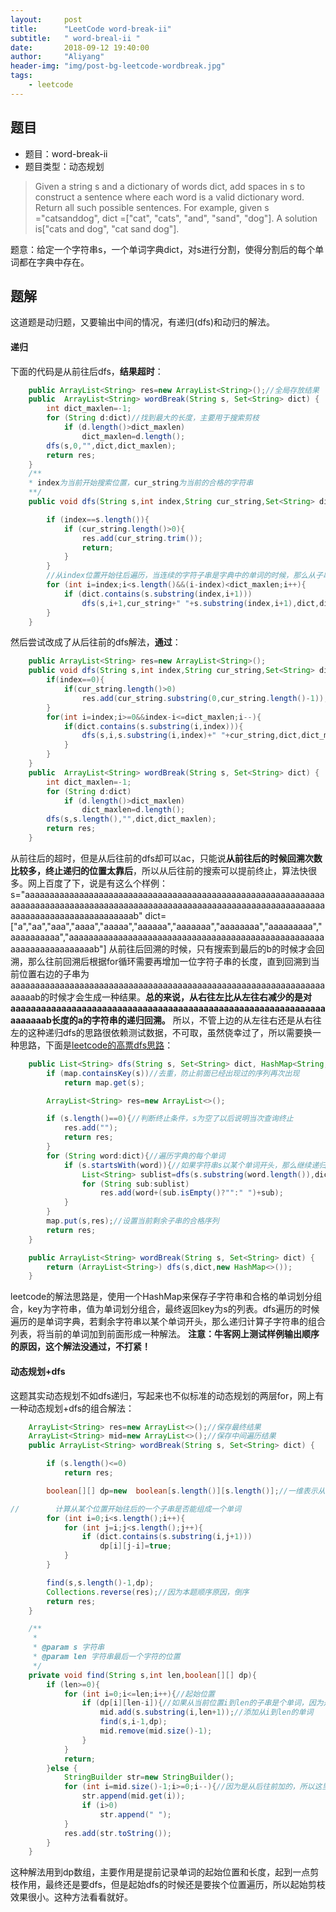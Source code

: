 ```yaml
---
layout:     post
title:      "LeetCode word-break-ii"
subtitle:   " word-breal-ii "
date:       2018-09-12 19:40:00
author:     "Aliyang"
header-img: "img/post-bg-leetcode-wordbreak.jpg"
tags:
    - leetcode
---
```

## 题目
* 题目：word-break-ii
* 题目类型：动态规划

> Given a string s and a dictionary of words dict, add spaces in s to construct a sentence where each word is a valid dictionary word.
Return all such possible sentences.
For example, given
s ="catsanddog",
dict =["cat", "cats", "and", "sand", "dog"].
A solution is["cats and dog", "cat sand dog"].

题意：给定一个字符串s，一个单词字典dict，对s进行分割，使得分割后的每个单词都在字典中存在。

## 题解
这道题是动归题，又要输出中间的情况，有递归(dfs)和动归的解法。
#### 递归
下面的代码是从前往后dfs，**结果超时**：
``` java
	public ArrayList<String> res=new ArrayList<String>();//全局存放结果
    public  ArrayList<String> wordBreak(String s, Set<String> dict) {
        int dict_maxlen=-1;
        for (String d:dict)//找到最大的长度，主要用于搜索剪枝
            if (d.length()>dict_maxlen)
                dict_maxlen=d.length();
        dfs(s,0,"",dict,dict_maxlen);
        return res;
    }
    /**
    * index为当前开始搜索位置，cur_string为当前的合格的字符串
    **/
    public void dfs(String s,int index,String cur_string,Set<String> dict,int dict_maxlen){

        if (index==s.length()){
            if (cur_string.length()>0){
                res.add(cur_string.trim());
                return;
            }
        }
        //从index位置开始往后遍历，当连续的字符子串是字典中的单词的时候，那么从子串尾后一位继续递归
        for (int i=index;i<s.length()&&(i-index)<dict_maxlen;i++){
            if (dict.contains(s.substring(index,i+1)))
                dfs(s,i+1,cur_string+" "+s.substring(index,i+1),dict,dict_maxlen);
        }
    }
```
然后尝试改成了从后往前的dfs解法，**通过**：
``` java
	public ArrayList<String> res=new ArrayList<String>();
    public void dfs(String s,int index,String cur_string,Set<String> dict,int dict_maxlen){
        if(index==0){
            if(cur_string.length()>0)
                res.add(cur_string.substring(0,cur_string.length()-1));
        }
        for(int i=index;i>=0&&index-i<=dict_maxlen;i--){
            if(dict.contains(s.substring(i,index))){
                dfs(s,i,s.substring(i,index)+" "+cur_string,dict,dict_maxlen);
            }
        }
    }
    public  ArrayList<String> wordBreak(String s, Set<String> dict) {
        int dict_maxlen=-1;
        for (String d:dict)
            if (d.length()>dict_maxlen)
                dict_maxlen=d.length();
        dfs(s,s.length(),"",dict,dict_maxlen);
        return res;
    }
```
从前往后的超时，但是从后往前的dfs却可以ac，只能说**从前往后的时候回溯次数比较多，终止递归的位置太靠后**，所以从后往前的搜索可以提前终止，算法快很多。网上百度了下，说是有这么个样例：
s="aaaaaaaaaaaaaaaaaaaaaaaaaaaaaaaaaaaaaaaaaaaaaaaaaaaaaaaaaaaaaaaaaaaaaaaaaaaaaaaaaaaaaaaaaaaaaaaaaaaaaaaaaaaaaaaaaaaaaaaaaaaaaaaaaaaaaaaaaaaaaaaaaaaaaab"
dict=["a","aa","aaa","aaaa","aaaaa","aaaaaa","aaaaaaa","aaaaaaaa","aaaaaaaaa","aaaaaaaaaa","aaaaaaaaaaaaaaaaaaaaaaaaaaaaaaaaaaaaaaaaaaaaaaaaaaaaaaaaaaaaaaaaaaaaab"]
从前往后回溯的时候，只有搜索到最后的b的时候才会回溯，那么往前回溯后根据for循环需要再增加一位字符子串的长度，直到回溯到当前位置右边的子串为aaaaaaaaaaaaaaaaaaaaaaaaaaaaaaaaaaaaaaaaaaaaaaaaaaaaaaaaaaaaaaaaaaaaab的时候才会生成一种结果。**总的来说，从右往左比从左往右减少的是对aaaaaaaaaaaaaaaaaaaaaaaaaaaaaaaaaaaaaaaaaaaaaaaaaaaaaaaaaaaaaaaaaaaaab长度的a的字符串的递归回溯。**
所以，不管上边的从左往右还是从右往左的这种递归dfs的思路很依赖测试数据，不可取，虽然侥幸过了，所以需要换一种思路，下面是[leetcode的高票dfs思路](https://leetcode.com/problems/word-break-ii/discuss/44167/my-concise-java-solution-based-on-memorized-dfs)：
``` java
	public List<String> dfs(String s, Set<String> dict, HashMap<String,ArrayList<String>> map){
        if (map.containsKey(s))//去重，防止前面已经出现过的序列再次出现
            return map.get(s);

        ArrayList<String> res=new ArrayList<>();

        if (s.length()==0){//判断终止条件，s为空了以后说明当次查询终止
            res.add("");
            return res;
        }
        for (String word:dict){//遍历字典的每个单词
            if (s.startsWith(word)){//如果字符串s以某个单词开头，那么继续递归子串
                List<String> sublist=dfs(s.substring(word.length()),dict,map);
                for (String sub:sublist)
                    res.add(word+(sub.isEmpty()?"":" ")+sub);
            }
        }
        map.put(s,res);//设置当前剩余子串的合格序列
        return res;
    }

    public ArrayList<String> wordBreak(String s, Set<String> dict) {
        return (ArrayList<String>) dfs(s,dict,new HashMap<>());
    }
```
leetcode的解法思路是，使用一个HashMap来保存子字符串和合格的单词划分组合，key为字符串，值为单词划分组合，最终返回key为s的列表。dfs遍历的时候遍历的是单词字典，若剩余字符串以某个单词开头，那么递归计算子字符串的组合列表，将当前的单词加到前面形成一种解法。
**注意：牛客网上测试样例输出顺序的原因，这个解法没通过，不打紧！**

#### 动态规划+dfs
这题其实动态规划不如dfs递归，写起来也不似标准的动态规划的两层for，网上有一种动态规划+dfs的组合解法：
``` java
	ArrayList<String> res=new ArrayList<>();//保存最终结果
    ArrayList<String> mid=new ArrayList<>();//保存中间遍历结果
    public ArrayList<String> wordBreak(String s, Set<String> dict) {

        if (s.length()<=0)
            return res;

        boolean[][] dp=new  boolean[s.length()][s.length()];//一维表示从位置i开始，二维表示单词的长度-1

//        计算从某个位置开始往后的一个子串是否能组成一个单词
        for (int i=0;i<s.length();i++){
            for (int j=i;j<s.length();j++){
                if (dict.contains(s.substring(i,j+1)))
                    dp[i][j-i]=true;
            }
        }

        find(s,s.length()-1,dp);
        Collections.reverse(res);//因为本题顺序原因，倒序
        return res;
    }

    /**
     *
     * @param s 字符串
     * @param len 字符串最后一个字符的位置
     */
    private void find(String s,int len,boolean[][] dp){
        if (len>=0){
            for (int i=0;i<=len;i++){//起始位置
                if (dp[i][len-i]){//如果从当前位置i到len的子串是个单词，因为是从后往前判断，这里的len-i表示单词长度-1
                    mid.add(s.substring(i,len+1));//添加从i到len的单词
                    find(s,i-1,dp);
                    mid.remove(mid.size()-1);
                }
            }
            return;
        }else {
            StringBuilder str=new StringBuilder();
            for (int i=mid.size()-1;i>=0;i--){//因为是从后往前加的，所以这里要从后边开始遍历
                str.append(mid.get(i));
                if (i>0)
                    str.append(" ");
            }
            res.add(str.toString());
        }
    }
```
这种解法用到dp数组，主要作用是提前记录单词的起始位置和长度，起到一点剪枝作用，最终还是要dfs，但是起始dfs的时候还是要挨个位置遍历，所以起始剪枝效果很小。这种方法看看就好。
